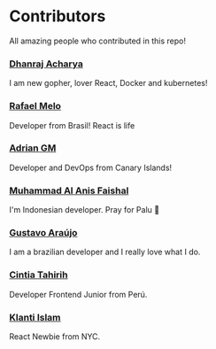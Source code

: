# Contributors

All amazing people who contributed in this repo!

### [Dhanraj Acharya](http://github.com/drex44)
I am new gopher, lover React, Docker and kubernetes!

### [Rafael Melo](https://github.com/rsmelo92)
Developer from Brasil! React is life

### [Adrian GM](https://github.com/adriangmweb)
Developer and DevOps from Canary Islands!

### [Muhammad Al Anis Faishal](http://github.com/maafaishal)
I'm Indonesian developer. Pray for Palu 🙏

### [Gustavo Araújo](http://github.com/gwgga)
I am a brazilian developer and I really love what I do.

### [Cintia Tahirih](http://github.com/cTahirih)
Developer Frontend Junior from Perú.

### [Klanti Islam](https://github.com/klanti117)
React Newbie from NYC.
